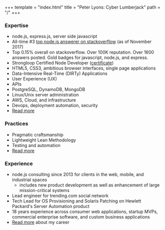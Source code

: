 +++
template = "index.html"
title = "Peter Lyons: Cyber Lumberjack"
path = "/"
+++
### Expertise
* node.js, express.js, server side javascript
* All-time #3 [top node.js answerer on stackoverflow](http://stackoverflow.com/tags/node.js/topusers) (as of November 2017)
* Top 0.15% overall on stackoverflow. Over 100K reputation. Over 1600 answers posted. Gold badges for javascript, node.js, and express.
* Strongloop Certified Node Developer ([certificate](/scnd.pdf))
* HTML5, CSS3, ambitious browser interfaces, single page applications
* Data-Intensive Real-Time (DIRTy) Applications
* User Experience (UX)
* APIs
* PostgreSQL, DynamoDB, MongoDB
* Linux/Unix server administration
* AWS, Cloud, and infrastructure
* Devops, deployment automation, security
* <a href="/stacks">Read more</a>

### Practices
* Pragmatic craftsmanship
* Lightweight Lean Methodology
* Testing and automation
* <a href="/practices">Read more</a>

### Experience
* node.js consulting since 2013 for clients in the web, mobile, and industrial spaces
  * includes new product development as well as enhancement of large mission-critical systems
* Lead engineer for trending.com social network
* Tech Lead for OS Provisioning and Solaris Patching on Hewlett Packard's Server Automation product
* 18 years experience across consumer web applications, startup MVPs, commercial enterprise software, and custom business applications
* <a href="/career">Read more</a> about my career
